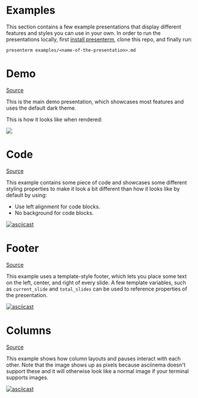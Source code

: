 Examples
===

This section contains a few example presentations that display different features and styles you can use in your own. In 
order to run the presentations locally, first [install 
presenterm](https://mfontanini.github.io/presenterm/guides/installation.html), clone this repo, and finally run:

```shell
presenterm examples/<name-of-the-presentation>.md
```

# Demo

[Source](/examples/demo.md)

This is the main demo presentation, which showcases most features and uses the default dark theme.

This is how it looks like when rendered:

![](/docs/src/assets/demo.gif)

# Code

[Source](/examples/code.md)

This example contains some piece of code and showcases some different styling properties to make it look a bit different 
than how it looks like by default by using:

* Use left alignment for code blocks.
* No background for code blocks.

[![asciicast](https://asciinema.org/a/irNPKwEkPZzFbQP6jIKfVL30b.svg)](https://asciinema.org/a/irNPKwEkPZzFbQP6jIKfVL30b)

# Footer

[Source](/examples/footer.md)

This example uses a template-style footer, which lets you place some text on the left, center, and right of every slide. 
A few template variables, such as `current_slide` and `total_slides` can be used to reference properties of the 
presentation.

[![asciicast](https://asciinema.org/a/DLpBDpCbEp5pSrNZ2Vh4mmIY1.svg)](https://asciinema.org/a/DLpBDpCbEp5pSrNZ2Vh4mmIY1)

# Columns

[Source](/examples/columns.md)

This example shows how column layouts and pauses interact with each other. Note that the image shows up as pixels 
because asciinema doesn't support these and it will otherwise look like a normal image if your terminal supports images.

[![asciicast](https://asciinema.org/a/x2tTDt0BIesvOXeal3UpdzMHp.svg)](https://asciinema.org/a/x2tTDt0BIesvOXeal3UpdzMHp)
